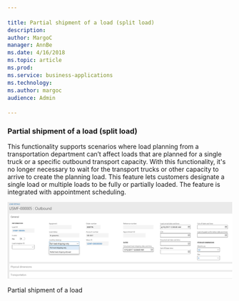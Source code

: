 ```yaml
---

title: Partial shipment of a load (split load)
description: 
author: MargoC
manager: AnnBe
ms.date: 4/16/2018
ms.topic: article
ms.prod: 
ms.service: business-applications
ms.technology: 
ms.author: margoc
audience: Admin

---
```

### Partial shipment of a load (split load)



This functionality supports scenarios where load planning from a transportation
department can’t affect loads that are planned for a single truck or a specific
outbound transport capacity. With this functionality, it's no longer necessary
to wait for the transport trucks or other capacity to arrive to create the
planning load. This feature lets customers designate a single load or multiple
loads to be fully or partially loaded. The feature is integrated with
appointment scheduling.

![A screenshot showing how to designate partial shipment of a load](media/partial-shipment-of-a-load-split-load-1.png "A screenshot showing how to designate partial shipment of a load")
<!-- FO_partial_shipment_of-a_load_A.png -->


Partial shipment of a load
